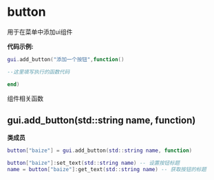 # button

用于在菜单中添加ui组件

**代码示例:**
```lua
gui.add_button("添加一个按钮",function()

--这里填写执行的函数代码

end)
```

组件相关函数

## gui.add_button(std::string name, function)
**类成员**
```lua
button["baize"] = gui.add_button(std::string name, function)

button["baize"]:set_text(std::string name) -- 设置按钮标题
name = button["baize"]:get_text(std::string name) -- 获取按钮的标题

```
